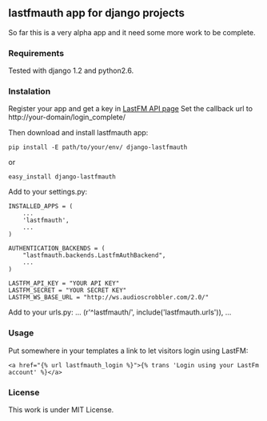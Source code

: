 ## lastfmauth app for django projects

So far this is a very alpha app and it need some more work to be complete.

### Requirements
Tested with django 1.2 and python2.6.

### Instalation
Register your app and get a key in [LastFM API page](http://www.last.fm/api/)
Set the callback url to http://your-domain/login_complete/

Then download and install lastfmauth app: 

    pip install -E path/to/your/env/ django-lastfmauth

or 

    easy_install django-lastfmauth

Add to your settings.py:

    INSTALLED_APPS = (
        ...
        'lastfmauth',
        ...
    )

    AUTHENTICATION_BACKENDS = (
        "lastfmauth.backends.LastfmAuthBackend",
        ...
    )

    LASTFM_API_KEY = "YOUR API KEY"
    LASTFM_SECRET = "YOUR SECRET KEY"
    LASTFM_WS_BASE_URL = "http://ws.audioscrobbler.com/2.0/"

Add to your urls.py:
    ...
    (r'^lastfmauth/', include('lastfmauth.urls')),
    ...

### Usage
Put somewhere in your templates a link to let visitors login using LastFM:

    <a href="{% url lastfmauth_login %}">{% trans 'Login using your LastFm account' %}</a>

### License
This work is under MIT License.
